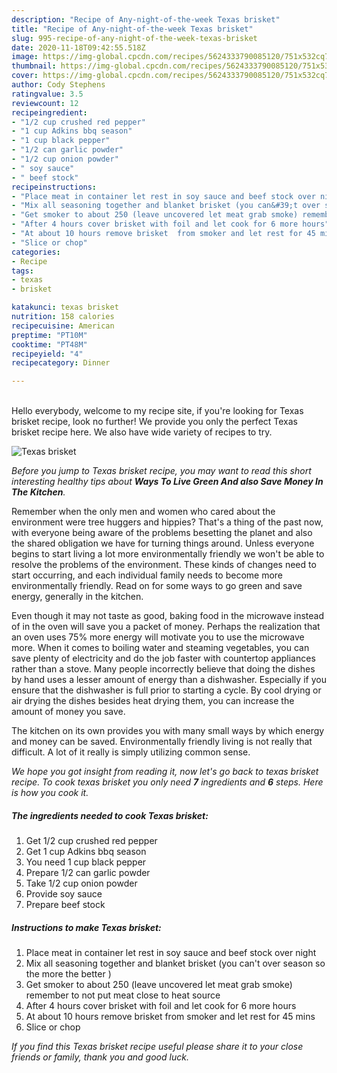 ```yaml
---
description: "Recipe of Any-night-of-the-week Texas brisket"
title: "Recipe of Any-night-of-the-week Texas brisket"
slug: 995-recipe-of-any-night-of-the-week-texas-brisket
date: 2020-11-18T09:42:55.518Z
image: https://img-global.cpcdn.com/recipes/5624333790085120/751x532cq70/texas-brisket-recipe-main-photo.jpg
thumbnail: https://img-global.cpcdn.com/recipes/5624333790085120/751x532cq70/texas-brisket-recipe-main-photo.jpg
cover: https://img-global.cpcdn.com/recipes/5624333790085120/751x532cq70/texas-brisket-recipe-main-photo.jpg
author: Cody Stephens
ratingvalue: 3.5
reviewcount: 12
recipeingredient:
- "1/2 cup crushed red pepper"
- "1 cup Adkins bbq season"
- "1 cup black pepper"
- "1/2 can garlic powder"
- "1/2 cup onion powder"
- " soy sauce"
- " beef stock"
recipeinstructions:
- "Place meat in container let rest in soy sauce and beef stock over night"
- "Mix all seasoning together and blanket brisket (you can&#39;t over season so the more the better )"
- "Get smoker to about 250 (leave uncovered let meat grab smoke) remember  to not put meat close to heat source"
- "After 4 hours cover brisket with foil and let cook for 6 more hours"
- "At about 10 hours remove brisket  from smoker and let rest for 45 mins"
- "Slice or chop"
categories:
- Recipe
tags:
- texas
- brisket

katakunci: texas brisket 
nutrition: 158 calories
recipecuisine: American
preptime: "PT10M"
cooktime: "PT48M"
recipeyield: "4"
recipecategory: Dinner

---
```

<br>
Hello everybody, welcome to my recipe site, if you're looking for Texas brisket recipe, look no further! We provide you only the perfect Texas brisket recipe here. We also have wide variety of recipes to try.
<br>


![Texas brisket](https://img-global.cpcdn.com/recipes/5624333790085120/751x532cq70/texas-brisket-recipe-main-photo.jpg)

<i>Before you jump to Texas brisket recipe, you may want to read this short interesting healthy tips about 
<strong>Ways To Live Green And also Save Money In The Kitchen</strong>.</i>
</br>

Remember when the only men and women who cared about the environment were tree huggers and hippies? That's a thing of the past now, with everyone being aware of the problems besetting the planet and also the shared obligation we have for turning things around. Unless everyone begins to start living a lot more environmentally friendly we won't be able to resolve the problems of the environment. These kinds of changes need to start occurring, and each individual family needs to become more environmentally friendly. Read on for some ways to go green and save energy, generally in the kitchen.

Even though it may not taste as good, baking food in the microwave instead of in the oven will save you a packet of money. Perhaps the realization that an oven uses 75% more energy will motivate you to use the microwave more. When it comes to boiling water and steaming vegetables, you can save plenty of electricity and do the job faster with countertop appliances rather than a stove. Many people incorrectly believe that doing the dishes by hand uses a lesser amount of energy than a dishwasher. Especially if you ensure that the dishwasher is full prior to starting a cycle. By cool drying or air drying the dishes besides heat drying them, you can increase the amount of money you save.

The kitchen on its own provides you with many small ways by which energy and money can be saved. Environmentally friendly living is not really that difficult. A lot of it really is simply utilizing common sense.


<i>We hope you got insight from reading it, now let's go back to texas brisket recipe. To cook texas brisket you only need <strong>7</strong> ingredients and <strong>6</strong> steps. Here is how you cook it.
</i>

##### The ingredients needed to cook Texas brisket:

1. Get 1/2 cup crushed red pepper
1. Get 1 cup Adkins bbq season
1. You need 1 cup black pepper
1. Prepare 1/2 can garlic powder
1. Take 1/2 cup onion powder
1. Provide  soy sauce
1. Prepare  beef stock


##### Instructions to make Texas brisket:

1. Place meat in container let rest in soy sauce and beef stock over night
1. Mix all seasoning together and blanket brisket (you can&#39;t over season so the more the better )
1. Get smoker to about 250 (leave uncovered let meat grab smoke) remember  to not put meat close to heat source
1. After 4 hours cover brisket with foil and let cook for 6 more hours
1. At about 10 hours remove brisket  from smoker and let rest for 45 mins
1. Slice or chop


<i>If you find this Texas brisket recipe useful please share it to your close friends or family, thank you and good luck.</i>
